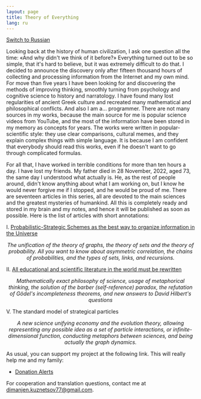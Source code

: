 ```yaml
---
layout: page
title: Theory of Everything
lang: ru
---
```


[1]: https://cherv11.github.io/Theory-of-Everything/works/en/PSS
[2]: https://cherv11.github.io/Theory-of-Everything/works/en/ABIW
[ru]: https://cherv11.github.io/Theory-of-Everything/misc/ru_readme
[DA]: https://www.donationalerts.com/r/cherv11

[Switch to Russian][ru]

Looking back at the history of human civilization, I ask one question all the time: «And why didn't we think of it before?» Everything turned out to be so simple, that it's hard to believe, but it was extremely difficult to do that. I decided to announce the discovery only after fifteen thousand hours of collecting and processing information from the Internet and my own mind. For move than five years I have been looking for and discovering the methods of improving thinking, smoothly turning from psychology and cognitive science to history and narratology. I have found many lost regularities of ancient Greek culture and recreated many mathematical and philosophical conflicts. And also I am a... programmer. There are not many sources in my works, because the main source for me is popular science videos from YouTube, and the most of the information have been stored in my memory as concepts for years. The works were written in popular-scientific style: they use clear comparisons, cultural memes, and they explain complex things with simple language. It is because I am confident that everybody should read this works, even if he doesn't want to go through complicated formulas.

For all that, I have worked in terrible conditions for more than ten hours a day. I have lost my friends. My father died in 28 November, 2022, aged 73, the same day I understood what actually <veiled/> is. He, as the rest of people around, didn't know anything about what I am working on, but I know he would never forgive me if I stopped, and he would be proud of me. There are seventeen articles in this series, all are devoted to the main sciences and the greatest mysteries of humankind. All this is completely ready and stored in my brain and my notes, and hence it will be published as soon as possible. Here is the list of articles with short annotations:

I. [Probabilistic-Strategic Schemes as the best way to organize information in the Universe][1] 

<p style="text-align: center; font-style: italic">The unification of the theory of graphs, the theory of sets and the theory of probability. All you want to know about asymmetric correlation, the chains of probabilities, and the types of sets, links, and recursions. </p>

II. [All educational and scientific literature in the world must be rewritten][2] 

<p style="text-align: center; font-style: italic">Mathematically exact philosophy of science, usage of metaphorical thinking, the solution of the barber (self-reference) paradox, the refutation of Gödel's incompleteness theorems, and new answers to David Hilbert's questions</p>

V. The standard model of strategical particles

<p style="text-align: center; font-style: italic">A new science unifying economy and the evolution theory, allowing representing any possible idea as a set of particle interactions, or infinite-dimensional function, conducting metaphors between sciences, and being actually the graph dynamics.</p>

As usual, you can support my project at the following link. This will really help me and my family:
- [Donation Alerts][DA]

For cooperation and translation questions, contact me at dimanjen.kuznetsov77@gmail.com.
